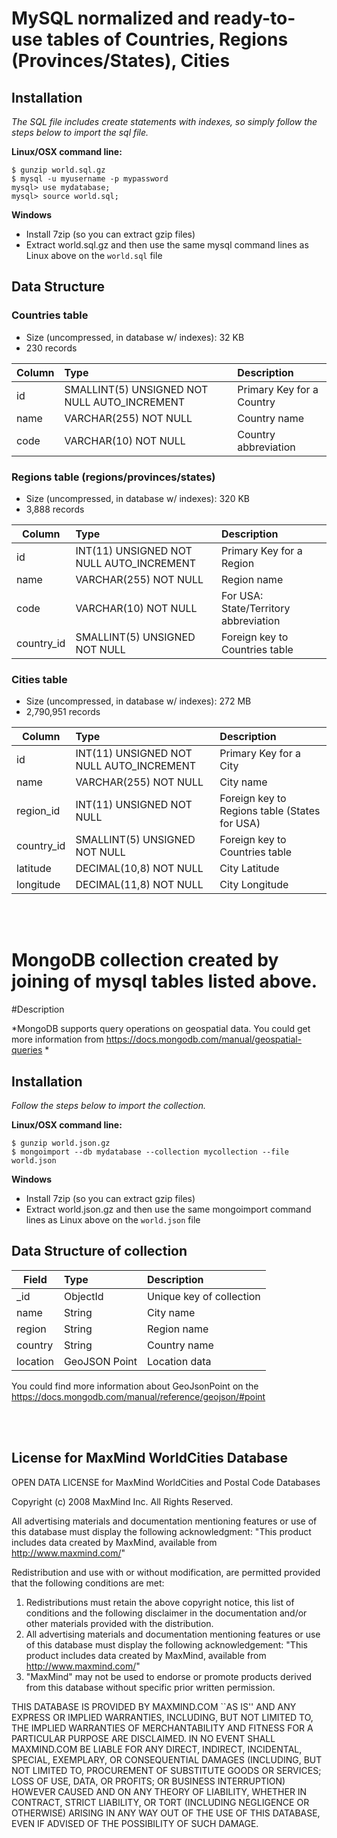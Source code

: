 # MySQL normalized and ready-to-use tables of Countries, Regions (Provinces/States), Cities

## Installation

*The SQL file includes create statements with indexes, so simply follow the steps below to import the sql file.*

**Linux/OSX command line:**
    
    $ gunzip world.sql.gz
    $ mysql -u myusername -p mypassword
    mysql> use mydatabase;
    mysql> source world.sql;

**Windows**

- Install 7zip (so you can extract gzip files)
- Extract world.sql.gz and then use the same mysql command lines as Linux above on the `world.sql` file

## Data Structure

### Countries table

- Size (uncompressed, in database w/ indexes): 32 KB
- 230 records

| Column        | Type                                         | Description                      |
| ------------- |:---------------------------------------------| :--------------------------------|
| id            | SMALLINT(5) UNSIGNED NOT NULL AUTO_INCREMENT | Primary Key for a Country        |
| name          | VARCHAR(255) NOT NULL                        | Country name                     |
| code          | VARCHAR(10) NOT NULL                         | Country abbreviation             |

### Regions table (regions/provinces/states)

- Size (uncompressed, in database w/ indexes): 320 KB
- 3,888 records

| Column        | Type                                         | Description                            |
| ------------- |:---------------------------------------------| :--------------------------------------|
| id            | INT(11) UNSIGNED NOT NULL AUTO_INCREMENT     | Primary Key for a Region               |
| name          | VARCHAR(255) NOT NULL                        | Region name                            |
| code          | VARCHAR(10) NOT NULL                         | For USA: State/Territory abbreviation  |
| country_id    | SMALLINT(5) UNSIGNED NOT NULL                | Foreign key to Countries table         |

### Cities table

- Size (uncompressed, in database w/ indexes): 272 MB
- 2,790,951 records

| Column        | Type                                         | Description                                   |
| ------------- |:---------------------------------------------| :---------------------------------------------|
| id            | INT(11) UNSIGNED NOT NULL AUTO_INCREMENT     | Primary Key for a City                        |
| name          | VARCHAR(255) NOT NULL                        | City name                                     |
| region_id     | INT(11) UNSIGNED NOT NULL                    | Foreign key to Regions table (States for USA) |
| country_id    | SMALLINT(5) UNSIGNED NOT NULL                | Foreign key to Countries table                |
| latitude      | DECIMAL(10,8) NOT NULL                       | City Latitude                                 |
| longitude     | DECIMAL(11,8) NOT NULL                       | City Longitude                                |

<br><br>


# MongoDB collection created by joining of mysql tables listed above. 

#Description

*MongoDB supports query operations on geospatial data. You could get more information from https://docs.mongodb.com/manual/geospatial-queries *


## Installation

*Follow the steps below to import the collection.*

**Linux/OSX command line:**
    
    $ gunzip world.json.gz
    $ mongoimport --db mydatabase --collection mycollection --file world.json


**Windows**

- Install 7zip (so you can extract gzip files)
- Extract world.json.gz and then use the same mongoimport command lines as Linux above on the `world.json` file

## Data Structure of collection


| Field         | Type                                         | Description                                   |
| ------------- |:---------------------------------------------| :---------------------------------------------|
| _id           | ObjectId                                     | Unique key of collection                      |
| name          | String                                       | City name                                     |
| region        | String                                       | Region name                                   |
| country       | String                                       | Country name                                  |
| location      | GeoJSON Point                                | Location data                                 |

You could find more information about GeoJsonPoint on the https://docs.mongodb.com/manual/reference/geojson/#point

<br><br>


## License for MaxMind WorldCities Database

OPEN DATA LICENSE for MaxMind WorldCities and Postal Code Databases

Copyright (c) 2008 MaxMind Inc.  All Rights Reserved.

All advertising materials and documentation mentioning features or use of
this database must display the following acknowledgment:
"This product includes data created by MaxMind, available from
http://www.maxmind.com/"

Redistribution and use with or without modification, are permitted provided
that the following conditions are met:
1. Redistributions must retain the above copyright notice, this list of
conditions and the following disclaimer in the documentation and/or other
materials provided with the distribution. 
2. All advertising materials and documentation mentioning features or use of
this database must display the following acknowledgement:
"This product includes data created by MaxMind, available from
http://www.maxmind.com/"
3. "MaxMind" may not be used to endorse or promote products derived from this
database without specific prior written permission.

THIS DATABASE IS PROVIDED BY MAXMIND.COM ``AS IS'' AND ANY 
EXPRESS OR IMPLIED WARRANTIES, INCLUDING, BUT NOT LIMITED TO, THE IMPLIED 
WARRANTIES OF MERCHANTABILITY AND FITNESS FOR A PARTICULAR PURPOSE ARE 
DISCLAIMED. IN NO EVENT SHALL MAXMIND.COM BE LIABLE FOR ANY 
DIRECT, INDIRECT, INCIDENTAL, SPECIAL, EXEMPLARY, OR CONSEQUENTIAL DAMAGES 
(INCLUDING, BUT NOT LIMITED TO, PROCUREMENT OF SUBSTITUTE GOODS OR SERVICES; 
LOSS OF USE, DATA, OR PROFITS; OR BUSINESS INTERRUPTION) HOWEVER CAUSED AND
ON ANY THEORY OF LIABILITY, WHETHER IN CONTRACT, STRICT LIABILITY, OR TORT 
(INCLUDING NEGLIGENCE OR OTHERWISE) ARISING IN ANY WAY OUT OF THE USE OF THIS 
DATABASE, EVEN IF ADVISED OF THE POSSIBILITY OF SUCH DAMAGE.
